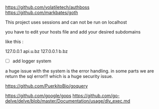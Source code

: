 https://github.com/volatiletech/authboss
https://github.com/markbates/goth


This project uses sessions and can not be run on localhost

you have to edit your hosts file and add your desired subdomains

like this :

127.0.0.1      api.u.bz
127.0.0.1       b.bz



- [ ] add logger system

a huge issue with the system is the error handling.
in some parts we are return the sql error!!! which is a huge security issue.

https://github.com/PuerkitoBio/goquery


https://github.com/google/gops
https://github.com/go-delve/delve/blob/master/Documentation/usage/dlv_exec.md
